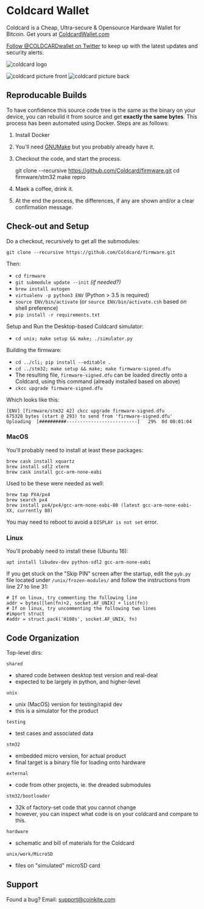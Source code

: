 # Coldcard Wallet


Coldcard is a Cheap, Ultra-secure & Opensource Hardware Wallet for Bitcoin.
Get yours at [ColdcardWallet.com](http://coldcardwallet.com)

[Follow @COLDCARDwallet on Twitter](https://twitter.com/coldcardwallet) to keep up
with the latest updates and security alerts. 

![coldcard logo](https://coldcardwallet.com/static/images/coldcard-logo-nav.png)

![coldcard picture front](https://coldcardwallet.com/static/images/coldcard-front.png)
![coldcard picture back](https://coldcardwallet.com/static/images/coldcard-back.png)

## Reproducable Builds

To have confidence this source code tree is the same as the binary on your device,
you can rebuild it from source and get **exactly the same bytes**. This process
has been automated using Docker. Steps are as follows:

1. Install Docker
2. You'll need [GNUMake](https://www.gnu.org/software/make/) but you probably already have it.
3. Checkout the code, and start the process.

    git clone --recursive https://github.com/Coldcard/firmware.git
    cd firmware/stm32
    make repro

4. Maek a coffee, drink it.
5. At the end the process, the differences, if any are shown and/or a clear confirmation message.

## Check-out and Setup

Do a checkout, recursively to get all the submodules:

    git clone --recursive https://github.com/Coldcard/firmware.git

Then:

- `cd firmware`
- `git submodule update --init` _(if needed?)_
- `brew install autogen`
- `virtualenv -p python3 ENV` (Python > 3.5 is required)
- `source ENV/bin/activate` (or `source ENV/bin/activate.csh` based on shell preference)
- `pip install -r requirements.txt`

Setup and Run the Desktop-based Coldcard simulator:

- `cd unix; make setup && make; ./simulator.py`

Building the firmware:

- `cd ../cli; pip install --editable .`
- `cd ../stm32; make setup && make; make firmware-signed.dfu`
- The resulting file, `firmware-signed.dfu` can be loaded directly onto a Coldcard, using this
  command (already installed based on above)
- `ckcc upgrade firmware-signed.dfu`

Which looks like this:

    [ENV] [firmware/stm32 42] ckcc upgrade firmware-signed.dfu
    675328 bytes (start @ 293) to send from 'firmware-signed.dfu'
    Uploading  [##########--------------------------]   29%  0d 00:01:04


### MacOS

You'll probably need to install at least these packages:

    brew cask install xquartz
    brew install sdl2 xterm
    brew cask install gcc-arm-none-eabi

Used to be these were needed as well:

    brew tap PX4/px4
    brew search px4
    brew install px4/px4/gcc-arm-none-eabi-80 (latest gcc-arm-none-eabi-XX, currently 80)

You may need to reboot to avoid a `DISPLAY is not set` error.

### Linux

You'll probably need to install these (Ubuntu 16):

    apt install libudev-dev python-sdl2 gcc-arm-none-eabi

If you get stuck on the "Skip PIN" screen after the startup, edit the `pyb.py` file located under `/unix/frozen-modules/` and follow the instructions from line 27 to line 31:
```
# If on linux, try commenting the following line
addr = bytes([len(fn)+2, socket.AF_UNIX] + list(fn))
# If on linux, try uncommenting the following two lines
#import struct
#addr = struct.pack('H108s', socket.AF_UNIX, fn)
```

## Code Organization

Top-level dirs:

`shared`

- shared code between desktop test version and real-deal
- expected to be largely in python, and higher-level

`unix`

- unix (MacOS) version for testing/rapid dev
- this is a simulator for the product

`testing`

- test cases and associated data


`stm32`

- embedded micro version, for actual product
- final target is a binary file for loading onto hardware

`external`

- code from other projects, ie. the dreaded submodules

`stm32/bootloader`

- 32k of factory-set code that you cannot change
- however, you can inspect what code is on your coldcard and compare to this.

`hardware`

- schematic and bill of materials for the Coldcard

`unix/work/MicroSD`

- files on "simulated" microSD card 


## Support

Found a bug? Email: support@coinkite.com
